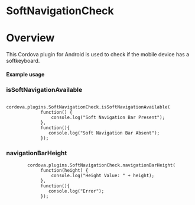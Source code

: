 # SoftNavigationCheck

# Overview
This Cordova plugin for Android is used to check if the mobile device has a softkeyboard.



#### Example usage

### isSoftNavigationAvailable

              cordova.plugins.SoftNavigationCheck.isSoftNavigationAvailable(
                 function() {
                     console.log("Soft Navigation Bar Present");
                 }, 
                 function(){
                    console.log("Soft Navigation Bar Absent");
                 });


### navigationBarHeight
            cordova.plugins.SoftNavigationCheck.navigationBarHeight(
                 function(height) {
                     console.log("Height Value: " + height);
                 }, 
                 function(){
                    console.log("Error");
                 });
